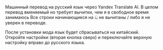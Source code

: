 Машинный перевод на русский язык через Yandex Translate AI.
В целом перевод вменяемый но требует вычитки, чем я в свободное время занимаюсь
Все строки начинающиеся на ඞ не вычитаны / либо я не уверен в переводе.

После установки мода язык будет сбрасываться на китайский. Откройте настройки (вторая кнопка сверх) и переключайте верхную настройку вправо до русского языка.
